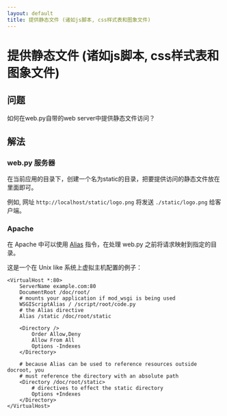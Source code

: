 ```yaml
---
layout: default
title: 提供静态文件 (诸如js脚本, css样式表和图象文件)
---
```


# 提供静态文件 (诸如js脚本, css样式表和图象文件)

## 问题
如何在web.py自带的web server中提供静态文件访问？

## 解法

### web.py 服务器
在当前应用的目录下，创建一个名为static的目录，把要提供访问的静态文件放在里面即可。

例如, 网址 <code>http://localhost/static/logo.png</code> 将发送 <code>./static/logo.png</code> 给客户端。

### Apache
在 Apache 中可以使用 [Alias](http://httpd.apache.org/docs/2.2/mod/mod_alias.html#alias) 指令，在处理 web.py 之前将请求映射到指定的目录。

这是一个在 Unix like 系统上虚拟主机配置的例子：

    <VirtualHost *:80>
        ServerName example.com:80
        DocumentRoot /doc/root/
        # mounts your application if mod_wsgi is being used
        WSGIScriptAlias / /script/root/code.py
        # the Alias directive
        Alias /static /doc/root/static
        
        <Directory />
            Order Allow,Deny
            Allow From All
            Options -Indexes
        </Directory>
        
        # because Alias can be used to reference resources outside docroot, you
        # must reference the directory with an absolute path
        <Directory /doc/root/static>
            # directives to effect the static directory
            Options +Indexes
        </Directory>
    </VirtualHost>

